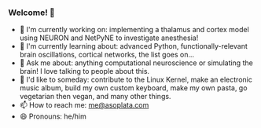 ### Welcome! 👋

- 👯 I'm currently working on: implementing a thalamus and cortex model using NEURON and NetPyNE to investigate anesthesia!
- 🌱 I'm currently learning about: advanced Python, functionally-relevant brain oscillations, cortical networks, the list goes on...
- 💬 Ask me about: anything computational neuroscience or simulating the brain! I love talking to people about this.
- 🔭 I'd like to someday: contribute to the Linux Kernel, make an electronic music album, build my own custom keyboard, make my own pasta, go vegetarian then vegan, and many other things.
- 📫 How to reach me: me@asoplata.com
- 😄 Pronouns: he/him
